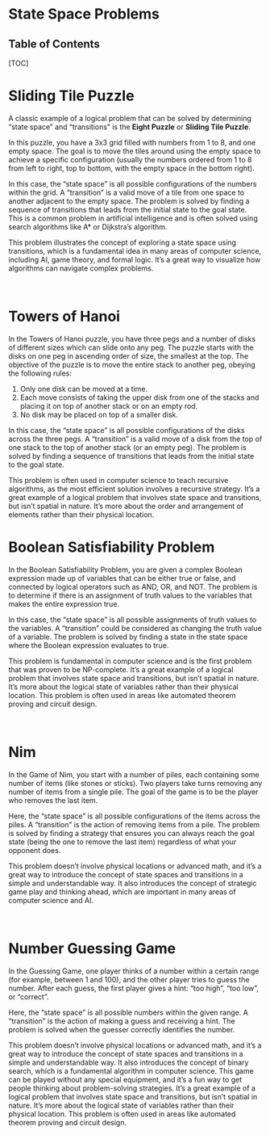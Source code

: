 <h1>State Space Problems</h1>

<h2>Table of Contents</h2>

[TOC]

# Sliding Tile Puzzle

A classic example of a logical problem that can be solved by determining “state space” and “transitions” is the **Eight Puzzle** or **Sliding Tile Puzzle**.

In this puzzle, you have a 3x3 grid filled with numbers from 1 to 8, and one empty space. The goal is to move the tiles around using the empty space to achieve a specific configuration (usually the numbers ordered from 1 to 8 from left to right, top to bottom, with the empty space in the bottom right).

In this case, the “state space” is all possible configurations of the numbers within the grid. A “transition” is a valid move of a tile from one space to another adjacent to the empty space. The problem is solved by finding a sequence of transitions that leads from the initial state to the goal state. This is a common problem in artificial intelligence and is often solved using search algorithms like A* or Dijkstra’s algorithm.

This problem illustrates the concept of exploring a state space using transitions, which is a fundamental idea in many areas of computer science, including AI, game theory, and formal logic. It’s a great way to visualize how algorithms can navigate complex problems.

​              

# Towers of Hanoi

In the Towers of Hanoi puzzle, you have three pegs and a number of disks of different sizes which can slide onto any peg. The puzzle starts with the disks on one peg in ascending order of size, the smallest at the top. The objective of the puzzle is to move the entire stack to another peg, obeying the following rules:

1. Only one disk can be moved at a time.
2. Each move consists of taking the upper disk from one of the stacks and placing it on top of another stack or on an empty rod.
3. No disk may be placed on top of a smaller disk.

In this case, the “state space” is all possible configurations of the disks across the three pegs. A “transition” is a valid move of a disk from the top of one stack to the top of another stack (or an empty peg). The problem is solved by finding a sequence of transitions that leads from the initial state to the goal state.

This problem is often used in computer science to teach recursive algorithms, as the most efficient solution involves a recursive strategy. It’s a great example of a logical problem that involves state space and transitions, but isn’t spatial in nature. It’s more about the order and arrangement of elements rather than their physical location.



# Boolean Satisfiability Problem

In the Boolean Satisfiability Problem, you are given a complex Boolean expression made up of variables that can be either true or false, and connected by logical operators such as AND, OR, and NOT. The problem is to determine if there is an assignment of truth values to the variables that makes the entire expression true.

In this case, the “state space” is all possible assignments of truth values to the variables. A “transition” could be considered as changing the truth value of a variable. The problem is solved by finding a state in the state space where the Boolean expression evaluates to true.

This problem is fundamental in computer science and is the first problem that was proven to be NP-complete. It’s a great example of a logical problem that involves state space and transitions, but isn’t spatial in nature. It’s more about the logical state of variables rather than their physical location. This problem is often used in areas like automated theorem proving and circuit design.

​              

# Nim

In the Game of Nim, you start with a number of piles, each containing some number of items (like stones or sticks). Two players take turns removing any number of items from a single pile. The goal of the game is to be the player who removes the last item.

Here, the “state space” is all possible configurations of the items across the piles. A “transition” is the action of removing items from a pile. The problem is solved by finding a strategy that ensures you can always reach the goal state (being the one to remove the last item) regardless of what your opponent does.

This problem doesn’t involve physical locations or advanced math, and it’s a great way to introduce the concept of state spaces and transitions in a simple and understandable way. It also introduces the concept of strategic game play and thinking ahead, which are important in many areas of computer science and AI.

​              

# Number Guessing Game

In the Guessing Game, one player thinks of a number within a certain range (for example, between 1 and 100), and the other player tries to guess the number. After each guess, the first player gives a hint: “too high”, “too low”, or “correct”.

Here, the “state space” is all possible numbers within the given range. A “transition” is the action of making a guess and receiving a hint. The problem is solved when the guesser correctly identifies the number.

This problem doesn’t involve physical locations or advanced math, and it’s a great way to introduce the concept of state spaces and transitions in a simple and understandable way. It also introduces the concept of binary search, which is a fundamental algorithm in computer science. This game can be played without any special equipment, and it’s a fun way to get people thinking about problem-solving strategies. It’s a great example of a logical problem that involves state space and transitions, but isn’t spatial in nature. It’s more about the logical state of variables rather than their physical location. This problem is often used in areas like automated theorem proving and circuit design.

​                            

